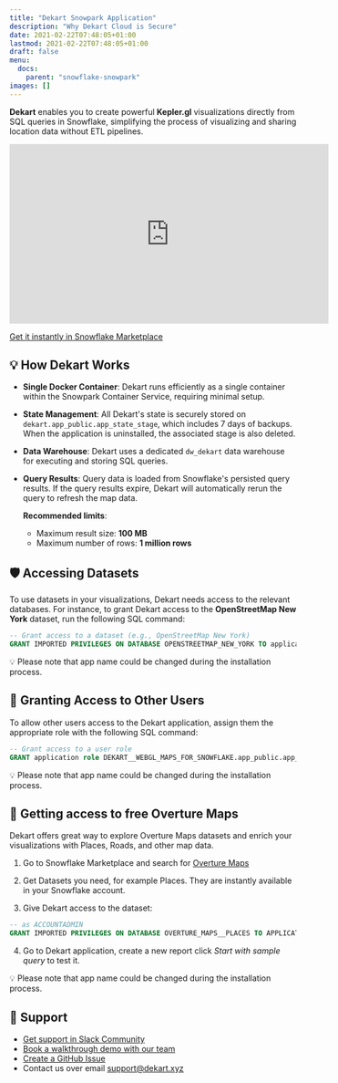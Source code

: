 ```yaml
---
title: "Dekart Snowpark Application"
description: "Why Dekart Cloud is Secure"
date: 2021-02-22T07:48:05+01:00
lastmod: 2021-02-22T07:48:05+01:00
draft: false
menu:
  docs:
    parent: "snowflake-snowpark"
images: []
---
```


**Dekart** enables you to create powerful **Kepler.gl** visualizations directly from SQL queries in Snowflake, simplifying the process of visualizing and sharing location data without ETL pipelines.

<p><iframe width="560" height="315" src="https://www.youtube.com/embed/KusNayeGFaI" frameborder="0" allow="accelerometer; autoplay; clipboard-write; encrypted-media; gyroscope; picture-in-picture" allowfullscreen></iframe></p>

<p><a class="btn btn-primary" target="_blank" href="https://app.snowflake.com/marketplace/listing/GZSYZJNO4W/dekart-xyz-dekart" role="button">Get it instantly in Snowflake Marketplace</a></p>

## 💡 How Dekart Works

- **Single Docker Container**: Dekart runs efficiently as a single container within the Snowpark Container Service, requiring minimal setup.
- **State Management**: All Dekart's state is securely stored on `dekart.app_public.app_state_stage`, which includes 7 days of backups. When the application is uninstalled, the associated stage is also deleted.
- **Data Warehouse**: Dekart uses a dedicated `dw_dekart` data warehouse for executing and storing SQL queries.
- **Query Results**: Query data is loaded from Snowflake's persisted query results. If the query results expire, Dekart will automatically rerun the query to refresh the map data.

  **Recommended limits**:
  - Maximum result size: **100 MB**
  - Maximum number of rows: **1 million rows**

## 🛡️ Accessing Datasets

To use datasets in your visualizations, Dekart needs access to the relevant databases. For instance, to grant Dekart access to the **OpenStreetMap New York** dataset, run the following SQL command:

```SQL
-- Grant access to a dataset (e.g., OpenStreetMap New York)
GRANT IMPORTED PRIVILEGES ON DATABASE OPENSTREETMAP_NEW_YORK TO application DEKART__WEBGL_MAPS_FOR_SNOWFLAKE;
```

💡 Please note that app name could be changed during the installation process.

## 👫 Granting Access to Other Users

To allow other users access to the Dekart application, assign them the appropriate role with the following SQL command:

```SQL
-- Grant access to a user role
GRANT application role DEKART__WEBGL_MAPS_FOR_SNOWFLAKE.app_public.app_user TO role user_role;
```

💡 Please note that app name could be changed during the installation process.

## 🎁 Getting access to free Overture Maps

Dekart offers great way to explore Overture Maps datasets and enrich your visualizations with Places, Roads, and other map data.

1. Go to Snowflake Marketplace and search for [Overture Maps](https://app.snowflake.com/marketplace/data-products/search?search=overture%20maps)

2. Get Datasets you need, for example Places. They are instantly available in your Snowflake account.

3. Give Dekart access to the dataset:

```SQL
-- as ACCOUNTADMIN
GRANT IMPORTED PRIVILEGES ON DATABASE OVERTURE_MAPS__PLACES TO APPLICATION DEKART__WEBGL_MAPS_FOR_SNOWFLAKE;
```

4. Go to Dekart application, create a new report click *Start with sample query* to test it.

💡 Please note that app name could be changed during the installation process.

## 🛟 Support

* [Get support in Slack Community](https://slack.dekart.xyz/)
* [Book a walkthrough demo with our team](https://calendly.com/vladi-dekart/30min)
* [Create a GitHub Issue](https://github.com/dekart-xyz/dekart/issues)
* Contact us over email [support@dekart.xyz](mailto:support@dekart.xyz)
